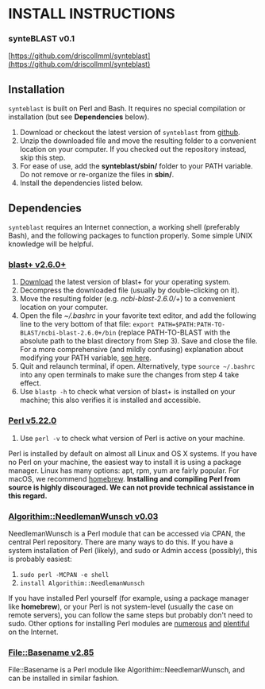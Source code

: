 # INSTALL INSTRUCTIONS

### synteBLAST v0.1
[https://github.com/driscollmml/synteblast](https://github.com/driscollmml/synteblast)


## Installation
`synteblast` is built on Perl and Bash. It requires no special compilation or installation (but see **Dependencies** below).

1. Download or checkout the latest version of `synteblast` from [github](https://github.com/driscollmml/synteblast).
2. Unzip the downloaded file and move the resulting folder to a convenient location on your computer. If you checked out the repository instead, skip this step.
3. For ease of use, add the **synteblast/sbin/** folder to your PATH variable. Do not remove or re-organize the files in **sbin/**.
4. Install the dependencies listed below.

## Dependencies
`synteblast` requires an Internet connection, a working shell (preferably Bash), and the following packages to function properly. Some simple UNIX knowledge will be helpful.

### [blast+ v2.6.0+](https://blast.ncbi.nlm.nih.gov/Blast.cgi?PAGE_TYPE=BlastDocs&DOC_TYPE=Download)

1. [Download](https://blast.ncbi.nlm.nih.gov/Blast.cgi?PAGE_TYPE=BlastDocs&DOC_TYPE=Download) the latest version of blast+ for your operating system.
2. Decompress the downloaded file (usually by double-clicking on it).
3. Move the resulting folder (e.g. *ncbi-blast-2.6.0/+*) to a convenient location on your computer.
4. Open the file *~/.bashrc* in your favorite text editor, and add the following line to the very bottom of that file: `export PATH=$PATH:PATH-TO-BLAST/ncbi-blast-2.6.0+/bin` (replace PATH-TO-BLAST with the absolute path to the blast directory from Step 3). Save and close the file. For a more comprehensive (and mildly confusing) explanation about modifying your PATH variable, [see here](https://askubuntu.com/questions/3744/how-do-i-modify-my-path-so-that-the-changes-are-available-in-every-terminal-sess).
5. Quit and relaunch terminal, if open. Alternatively, type `source ~/.bashrc` into any open terminals to make sure the changes from step 4 take effect.
6. Use `blastp -h` to check what version of blast+ is installed on your machine; this also verifies it is installed and accessible.


### [Perl v5.22.0](https://www.perl.org/get.html)

1. Use `perl -v` to check what version of Perl is active on your machine.

Perl is installed by default on almost all Linux and OS X systems. If you have no Perl on your machine, the easiest way to install it is using a package manager. Linux has many options: apt, rpm, yum are fairly popular. For macOS, we recommend [homebrew](https://brew.sh/). **Installing and compiling Perl from source is highly discouraged. We can not provide technical assistance in this regard.**

### [Algorithim::NeedlemanWunsch v0.03](http://search.cpan.org/~vbar/Algorithm-NeedlemanWunsch-0.03/lib/Algorithm/NeedlemanWunsch.pm)

NeedlemanWunsch is a Perl module that can be accessed via CPAN, the central Perl repository. There are many ways to do this. If you have a system installation of Perl (likely), and sudo or Admin access (possibly), this is probably easiest:

1. `sudo perl -MCPAN -e shell`
2. `install Algorithim::NeedlemanWunsch`

If you have installed Perl yourself (for example, using a package manager like **homebrew**), or your Perl is not system-level (usually the case on remote servers), you can follow the same steps but probably don't need to sudo. Other options for installing Perl modules are [numerous](http://www.cpan.org/modules/INSTALL.html) [and](https://perlmaven.com/how-to-install-a-perl-module-from-cpan) [plentiful](http://www.thegeekstuff.com/2008/09/how-to-install-perl-modules-manually-and-using-cpan-command/) on the Internet.

### [File::Basename v2.85](https://metacpan.org/pod/File::Basename)

File::Basename is a Perl module like Algorithim::NeedlemanWunsch, and can be installed in similar fashion.

